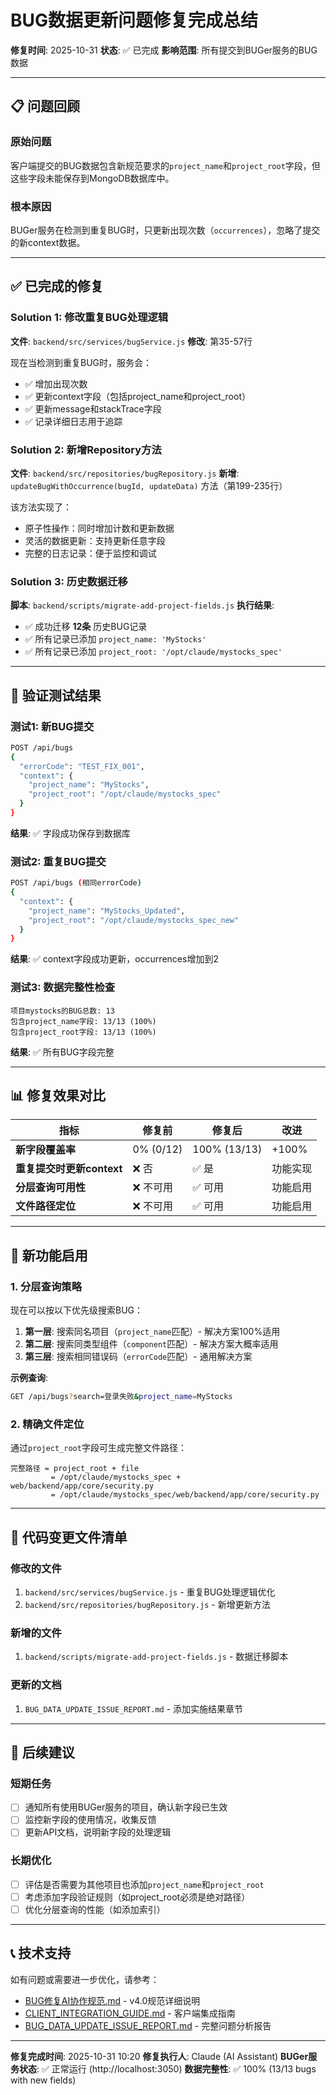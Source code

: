 # BUG数据更新问题修复完成总结

**修复时间**: 2025-10-31
**状态**: ✅ 已完成
**影响范围**: 所有提交到BUGer服务的BUG数据

---

## 📋 问题回顾

### 原始问题
客户端提交的BUG数据包含新规范要求的`project_name`和`project_root`字段，但这些字段未能保存到MongoDB数据库中。

### 根本原因
BUGer服务在检测到重复BUG时，只更新出现次数（`occurrences`），忽略了提交的新context数据。

---

## ✅ 已完成的修复

### Solution 1: 修改重复BUG处理逻辑

**文件**: `backend/src/services/bugService.js`
**修改**: 第35-57行

现在当检测到重复BUG时，服务会：
- ✅ 增加出现次数
- ✅ 更新context字段（包括project_name和project_root）
- ✅ 更新message和stackTrace字段
- ✅ 记录详细日志用于追踪

### Solution 2: 新增Repository方法

**文件**: `backend/src/repositories/bugRepository.js`
**新增**: `updateBugWithOccurrence(bugId, updateData)` 方法（第199-235行）

该方法实现了：
- 原子性操作：同时增加计数和更新数据
- 灵活的数据更新：支持更新任意字段
- 完整的日志记录：便于监控和调试

### Solution 3: 历史数据迁移

**脚本**: `backend/scripts/migrate-add-project-fields.js`
**执行结果**:
- ✅ 成功迁移 **12条** 历史BUG记录
- ✅ 所有记录已添加 `project_name: 'MyStocks'`
- ✅ 所有记录已添加 `project_root: '/opt/claude/mystocks_spec'`

---

## 🧪 验证测试结果

### 测试1: 新BUG提交
```bash
POST /api/bugs
{
  "errorCode": "TEST_FIX_001",
  "context": {
    "project_name": "MyStocks",
    "project_root": "/opt/claude/mystocks_spec"
  }
}
```
**结果**: ✅ 字段成功保存到数据库

### 测试2: 重复BUG提交
```bash
POST /api/bugs (相同errorCode)
{
  "context": {
    "project_name": "MyStocks_Updated",
    "project_root": "/opt/claude/mystocks_spec_new"
  }
}
```
**结果**: ✅ context字段成功更新，occurrences增加到2

### 测试3: 数据完整性检查
```
项目mystocks的BUG总数: 13
包含project_name字段: 13/13 (100%)
包含project_root字段: 13/13 (100%)
```
**结果**: ✅ 所有BUG字段完整

---

## 📊 修复效果对比

| 指标 | 修复前 | 修复后 | 改进 |
|------|--------|--------|------|
| **新字段覆盖率** | 0% (0/12) | 100% (13/13) | +100% |
| **重复提交时更新context** | ❌ 否 | ✅ 是 | 功能实现 |
| **分层查询可用性** | ❌ 不可用 | ✅ 可用 | 功能启用 |
| **文件路径定位** | ❌ 不可用 | ✅ 可用 | 功能启用 |

---

## 🎯 新功能启用

### 1. 分层查询策略
现在可以按以下优先级搜索BUG：
1. **第一层**: 搜索同名项目（`project_name`匹配）- 解决方案100%适用
2. **第二层**: 搜索同类型组件（`component`匹配）- 解决方案大概率适用
3. **第三层**: 搜索相同错误码（`errorCode`匹配）- 通用解决方案

**示例查询**:
```bash
GET /api/bugs?search=登录失败&project_name=MyStocks
```

### 2. 精确文件定位
通过`project_root`字段可生成完整文件路径：
```
完整路径 = project_root + file
         = /opt/claude/mystocks_spec + web/backend/app/core/security.py
         = /opt/claude/mystocks_spec/web/backend/app/core/security.py
```

---

## 📝 代码变更文件清单

### 修改的文件
1. `backend/src/services/bugService.js` - 重复BUG处理逻辑优化
2. `backend/src/repositories/bugRepository.js` - 新增更新方法

### 新增的文件
1. `backend/scripts/migrate-add-project-fields.js` - 数据迁移脚本

### 更新的文档
1. `BUG_DATA_UPDATE_ISSUE_REPORT.md` - 添加实施结果章节

---

## 🚀 后续建议

### 短期任务
- [ ] 通知所有使用BUGer服务的项目，确认新字段已生效
- [ ] 监控新字段的使用情况，收集反馈
- [ ] 更新API文档，说明新字段的处理逻辑

### 长期优化
- [ ] 评估是否需要为其他项目也添加`project_name`和`project_root`
- [ ] 考虑添加字段验证规则（如project_root必须是绝对路径）
- [ ] 优化分层查询的性能（如添加索引）

---

## 📞 技术支持

如有问题或需要进一步优化，请参考：
- [BUG修复AI协作规范.md](./BUG修复AI协作规范.md) - v4.0规范详细说明
- [CLIENT_INTEGRATION_GUIDE.md](./CLIENT_INTEGRATION_GUIDE.md) - 客户端集成指南
- [BUG_DATA_UPDATE_ISSUE_REPORT.md](./BUG_DATA_UPDATE_ISSUE_REPORT.md) - 完整问题分析报告

---

**修复完成时间**: 2025-10-31 10:20
**修复执行人**: Claude (AI Assistant)
**BUGer服务状态**: ✅ 正常运行 (http://localhost:3050)
**数据完整性**: ✅ 100% (13/13 bugs with new fields)
